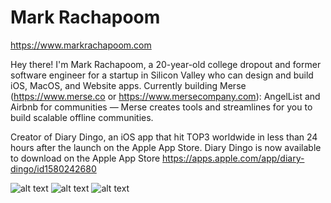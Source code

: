# Mark Rachapoom

https://www.markrachapoom.com

Hey there! I'm Mark Rachapoom, a 20-year-old college dropout and former software engineer for a startup in Silicon Valley who can design and build iOS, MacOS, and Website apps. Currently building Merse (https://www.merse.co or https://www.mersecompany.com): AngelList and Airbnb for communities — Merse creates tools and streamlines for you to build scalable offline communities.

Creator of Diary Dingo, an iOS app that hit TOP3 worldwide in less than 24 hours after the launch on the Apple App Store.
Diary Dingo is now available to download on the Apple App Store
https://apps.apple.com/app/diary-dingo/id1580242680

![alt text](https://s3.us-west-2.amazonaws.com/secure.notion-static.com/113b8c0e-2f9a-4d78-bd1d-73968bf2ded1/merse-twitter-banner.png?X-Amz-Algorithm=AWS4-HMAC-SHA256&X-Amz-Content-Sha256=UNSIGNED-PAYLOAD&X-Amz-Credential=AKIAT73L2G45EIPT3X45%2F20230302%2Fus-west-2%2Fs3%2Faws4_request&X-Amz-Date=20230302T121158Z&X-Amz-Expires=86400&X-Amz-Signature=7ee088b78133c4fdf702ab94421f08618447182900bca065974373231397b48a&X-Amz-SignedHeaders=host&response-content-disposition=filename%3D%22merse-twitter-banner.png%22&x-id=GetObject)
![alt text](https://polywork-production.imgix.net/jcj97s3zhzk4363mx9oceuxm1fyr?ixlib=rails-4.2.0&w=4096&auto=format&dpr=1&q=75)
![alt text](https://pbs.twimg.com/media/E_51M0XUUBghc5y?format=jpg&name=4096x4096)
